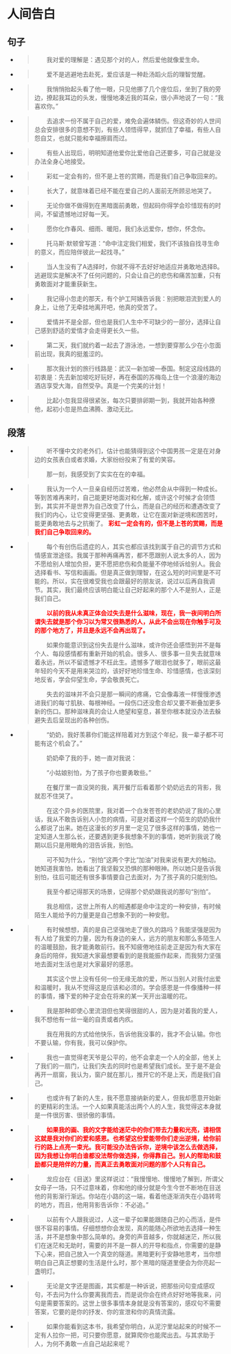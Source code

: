 # 人间告白

## 句子

- > 　　我对爱的理解是：遇见那个对的人，然后爱他就像爱生命。
  >

- 
  > 　　爱不是逃避地去赴死，爱应该是一种赴汤蹈火后的理智觉醒。
  >

- 
  > 　　我悄悄抬起头看了他一眼，只见他挪了几个座位后，坐到了我的旁边，撩起我耳边的头发，慢慢地凑近我的耳朵，很小声地说了一句：“我喜欢你。”
  >

- 
  > 　　去追求一份不属于自己的爱，难免会遍体鳞伤。但这奇妙的人世间总会安排很多的意想不到，有些人领悟得早，就抓住了幸福，有些人自怨自艾，也就只能和幸福擦肩而过。
  >

- 
  > 　　有些人出现后，明明知道他爱你比爱他自己还要多，可自己就是没办法全身心地接受。
  >

- 
  > 　　彩虹一定会有的，但不是上苍的赏赐，而是我们自己争取回来的。
  >

- 
  > 　　长大了，就意味着已经不能在爱自己的人面前无所顾忌地哭了。
  >

- 
  > 　　无论你做不做得到在黑暗面前勇敢，但起码你得学会珍惜现有的时间，不留遗憾地过好每一天。
  >

- 
  > 　　愿你化作春风、细雨、暖阳，我们永远爱你，想你，怀念你。
  >

- 
  > 　　托马斯·默顿曾写道：“命中注定我们相爱，我们不该独自找寻生命的意义，而应陪伴彼此一起找寻。”
  >

- 
  > 　　当人生没有了A选择时，你就不得不去好好地适应并勇敢地选择B。逃避现实是解决不了任何问题的，只会让自己的悲伤和痛苦加重，只有勇敢面对才能重获新生。
  >

- 
  > 　　我记得小忽走的那天，有个护工阿姨告诉我：别把眼泪流到爱人的身上，让他了无牵挂地离开吧，他真的受苦了。
  >

- 
  > 　　爱情并不是全部，但也是我们人生中不可缺少的一部分，选择让自己感到舒适的爱情才会走得更长久一些。
  >

- 
  > 　　第二天，我们就约着一起去了游泳池，一想到要穿那么少在小忽面前出现，我真的挺羞涩的。
  >

- 
  > 　　那次我计划的旅行线路是：武汉—新加坡—泰国。制定这段线路的初衷是：先去新加坡吃好玩好，再在泰国的苏梅岛上住一个浪漫的海边酒店享受大海，自然受孕。真是一个完美的计划！
  >

- 
  > 　　比起小忽我显得很紧张，每次只要排卵期一到，我就开始各种撩他，起初小忽是热血沸腾、激动无比。
  >

## 段落

- > 　　听不懂中文的老外们，估计也能猜得到这个中国男孩一定是在对身边的女孩表白或者求婚，大家纷纷投来了有爱的笑容。
  >
  > 　　那一刻，我感受到了实实在在的幸福。

- > 　　我认为一个人一旦亲自经历过苦难，他必然会从中得到一种成长。等到苦难再来时，自己能更好地面对和化解，或许这个时候才会领悟到，其实并不是世界为自己改变了什么，而是自己的经历和遭遇改变了我们的内心，让它变得更坚强、更勇敢，让它在面对新逆境和困苦时，能更勇敢地去与之抗衡了。 <font color=red>**彩虹一定会有的，但不是上苍的赏赐，而是我们自己争取回来的。**</font>

- > 　　每个有创伤后遗症的人，其实也都应该找到属于自己的调节方式和情感宣泄途径。我属于那种再痛再苦，都不愿跟别人说太多的人，因为不愿给别人增加负担，更不愿把悲伤和负能量不停地倾诉给别人。我会选择看书、写信和画画。但是真正做到理智，在这么短的时间里是不可能的。所以，实在很难受我也会跟最好的朋友说，说过以后再自我调节。其实，我们最终应该明白能让自己好起来的那个人不是别人，正是我们自己。
  >
  > 　　<font color=red>**以前的我从未真正体会过失去是什么滋味，现在，我一夜间明白所谓失去就是那个你习以为常又很熟悉的人，从此不会出现在你触手可及的那个地方了，并且是永远不会再出现了。**</font>
  >
  > 　　如果你能意识到这份失去是什么滋味，或许你还会感悟到并不是每个人、每段感情都有重新开始的机会。很多人、很多事一旦失去就意味着永远，所以不留遗憾才不枉此生。遗憾多了眼泪也就多了，眼前这最年轻的今天不是用来哭泣的，该好好地珍惜生命、珍惜感情，也该深刻地反省，学会仰望生命，学会敬畏死亡。
  >
  > 　　失去的滋味并不会只是那一瞬间的疼痛，它会像毒液一样慢慢渗透进我们的每寸肌肤、每根神经。一段伤口还没愈合却又要不断叠加更多新的伤口。那种滋味真的会让人绝望和窒息，甚至你根本就没办法去躲避失去后呈现出的各种创伤。

- > 　　“奶奶，我好羡慕你们能这样陪着对方到这个年纪，我一辈子都不可能有这个机会了。”
  >
  > 　　奶奶牵了我的手，她一直对我说：
  >
  > 　　“小姑娘别怕，为了孩子你也要勇敢些。”
  >
  > 　　在餐厅里一直没哭的我，离开餐厅后看着那个奶奶远去的背影，我就忍不住哭了。
  >
  > 　　在这个异乡的医院里，我对着一个白发苍苍的老奶奶说了我的心里话，我从不敢告诉别人小忽的病情，可是对着这样一个陌生的奶奶我什么都说了出来。她在这漫长的岁月里一定见了很多这样的事情，她也一定知道人生那么长，还要遇到更多我想象不到的事情，她听到我说了晚期以后只是用眼角的泪告诉我，别怕。
  >
  > 　　可不知为什么，“别怕”这两个字比“加油”对我来说有更大的触动。她知道我害怕，她看出了我坚毅又恐惧的那种眼神。所以她只是告诉我别怕，往后可能还有很多事情要自己去面对，为了孩子真的只能别怕。
  >
  > 　　我至今都记得那天的场景，记得那个奶奶跟我说的那句“别怕”。
  >
  > 　　我总相信，这世上所有人的相遇都是命中注定的一种安排，有时候陌生人能给予的力量更是自己想象不到的一种安慰。

- > 　　有时候想想，真的是自己坚强地走了很久的路吗？我能坚强是因为有人给了我爱的力量，因为有身边的亲人，远方的朋友和那么多陌生人的温暖鼓励，我才能勇敢前行。我不知疲倦地往前走正是因为有大家在身后的陪伴，我知道大家最想要看到的是我能振作起来，而我努力坚强地去面对生活也是对大家最好的感恩。
  >
  > 　　其实这个世上没有任何一份无缘无故的爱，所以当别人对我付出爱和温暖时，我从不觉得这是应该和必须的。学会感恩是一件像播种一样的事情，播下爱的种子定会在将来的某一天开出温暖的花。

- > 　　我是那种即使心里流泪但也笑得很甜的人，因为是对着我的爱人，我不想他有一丝一毫的自责或者内疚。
  >
  > 　　我在用我的方式给他快乐，告诉他我没事的，我才不会认输。你也不要认输，你有我，我可以保护你。

- > 　　我也一直觉得老天爷是公平的，他不会拿走一个人的全部，他关上了我们的一扇门，让我们失去的同时也是希望我们成长。至于是不是会再开一扇窗，我认为，窗户就在那儿，推开它的不是上天，而是我们自己。

- > 　　也或许有了新的人生，我不愿意接纳新的爱人，但我却愿意开始新的更精彩的生活。一个人如果真能活出两个人的人生，我觉得这本身就是一件很厉害、很骄傲的事情。

- > 　　<font color=red>**如果我的画、我的文字能给迷茫中的你们带去力量和光亮，请相信这就是我对你们的爱和感恩。也希望这份爱能带你们走出逆境，给你前行的路上点亮一束光。我可能没办法告诉你，逆境中该怎么去做选择，因为我想让你明白谁都没法帮你做选择，你得靠自己。别人的帮助和鼓励都只是陪伴的力量，而真正去勇敢面对问题的那个人只有自己。**</font>

- > 　　龙应台在《目送》里这样说过：“我慢慢地、慢慢地了解到，所谓父女母子一场，只不过意味着，你和他的缘分就是今生今世不断地在目送他的背影渐行渐远。你站在小路的这一端，看着他逐渐消失在小路转弯的地方，而且，他用背影告诉你：不必追。”

- > 　　以前有个人跟我说过，人这一辈子如果能跟随自己的心而活，是件很不容易的事情。仔细想想你会发现，真的能随心所欲地去选择一种生活，并不是想象中那么简单的。身旁的声音越多，你就越迷茫，所以我们在迷茫和无助时，需要的并不是一群人的开导和指点，你需要的是静下心来，把自己放入一个真空的隧道。黑暗更利于安静地思考，当你想明白自己真正想要的生活是什么时，那个黑暗的隧道里便会为你亮起一盏明灯。

- > 　　无论是文字还是图画，其实都是一种诉说，把那些问句变成感叹句，不去问为什么你要离我而去，而是说你会在终点好好地等我来，问句是需要答案的。这世上很多事情本身就是没有答案的，感叹句不需要答案，它要的是你的抒发、你的宣泄和你的真情流露。

- > 　　如果你能看到这本书，我希望你明白，从泥泞里站起来的时候不一定有人拉你一把，可只要你愿意，就算爬你也能爬出去。与其求助于人，为何不勇敢一点自己站起来呢？